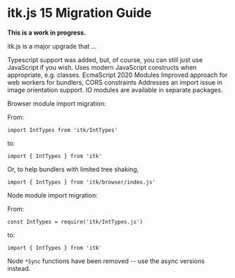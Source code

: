 # itk.js 15 Migration Guide

**This is a work in progress.**

itk.js is a major upgrade that ...

Typescript support was added, but, of course, you can still just use
JavaScript if you wish.
Uses modern JavaScript constructs when appropriate, e.g. classes.
EcmaScript 2020 Modules
Improved approach for web workers for bundlers, CORS constraints
Addresses an import issue in image orientation support.
IO modules are available in separate packages.

Browser module import migration:

From:

```
import IntTypes from 'itk/IntTypes'
```

to:


```
import { IntTypes } from 'itk'
```

Or, to help bundlers with limited tree shaking,

```
import { IntTypes } from 'itk/browser/index.js'
```


Node module import migration:

From:

```
const IntTypes = require('itk/IntTypes.js')
```

to:

```
import { IntTypes } from 'itk'
```

Node `*Sync` functions have been removed -- use the async versions instead.
